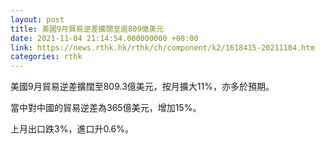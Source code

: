 ```yaml
---
layout: post
title: 美國9月貿易逆差擴闊至逾809億美元
date: 2021-11-04 21:14:54.000000000 +08:00
link: https://news.rthk.hk/rthk/ch/component/k2/1618415-20211104.htm
categories: rthk
---
```


美國9月貿易逆差擴闊至809.3億美元，按月擴大11%，亦多於預期。

當中對中國的貿易逆差為365億美元，增加15%。

上月出口跌3%，進口升0.6%。
